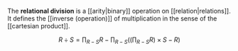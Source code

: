 
The **relational division** is a [[arity|binary]] operation on [[relation|relations]]. It defines the [[inverse (operation)]] of multiplication in the sense of the [[cartesian product]].

$$
R \div S = \prod_{R - S} R - \prod_{R - S} \left( \left( \prod _{R - S}R \right) \times S - R \right)
$$

